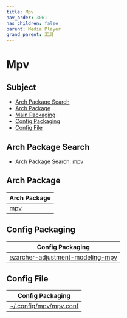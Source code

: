 ```yaml
---
title: Mpv
nav_order: 3061
has_children: false
parent: Media Player
grand_parent: 工具
---
```



# Mpv


## Subject

* [Arch Package Search](#arch-package-search)
* [Arch Package](#arch-package)
* [Main Packaging](#main-packaging)
* [Config Packaging](#config-packaging)
* [Config File](#config-file)


## Arch Package Search

* Arch Package Search: [mpv](https://archlinux.org/packages/?sort=&q=mpv&maintainer=&flagged=)


## Arch Package

| Arch Package |
| --- |
| [mpv](https://archlinux.org/packages/community/x86_64/mpv/) |


## Config Packaging

| Config Packaging |
| --- |
| [ezarcher-adjustment-modeling-mpv](https://github.com/samwhelp/ezarcher-adjustment/tree/main/project/ezarcher-adjustment-system/ezarcher-adjustment-packaging/pack/core/tool/ezarcher-adjustment-modeling-mpv) |


## Config File

| Config Packaging |
| --- |
| [~/.config/mpv/mpv.conf](https://github.com/samwhelp/ezarcher-adjustment/blob/main/project/ezarcher-adjustment-system/ezarcher-adjustment-packaging/pack/core/tool/ezarcher-adjustment-modeling-mpv/asset/overlay/etc/skel/.config/mpv/mpv.conf) |
